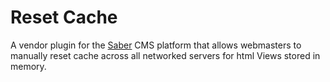 # Reset Cache
A vendor plugin for the [Saber](https://github.com/Datasilk/Saber) CMS platform that allows webmasters to manually reset cache across all networked servers for html Views stored in memory.